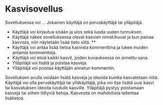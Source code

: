 # Kasvisovellus

Sovelluksessa voi ... Jokainen käyttäjä on peruskäyttäjä tai ylläpitäjä.

* Käyttäjä voi kirjautua sisään ja ulos sekä luoda uuden tunnuksen.
* Käyttäjä näkee sovelluksessa olevat kasvien nimet/kuvat ja kun painaa kasvista, niin näytetään lisää tieto siitä.
** 
* Käyttäjä voi antaa lisää tietoa kasvista kommenttina ja lukee muiden antamia kommentteja.
* Käyttäjä voi etsiä kaikki kasvit, joiden kuvauksessa on annettu sana.
* Ylläpitäjä voi lisätä ja poistaa kasveja.
* Ylläpitäjä voi poistaa käyttäjän annetun kommentin.


Sovelluksen avulla voidaan lisätä kasveja ja ideoida kuinka kasvatetaan niitä. Käyttäjä voi olla peruskäyttäjä tai 
ylläkäyttäjä, joka voi itse lisätä uusi kasvi tai kasvatuksen ideoita luodulle kasville. Ylläpitäjä pystyy poistamaan
kasveja tai siihen liittyviä tietoja. Kasveista on mahdollista tallentaa lisätietoa. 
